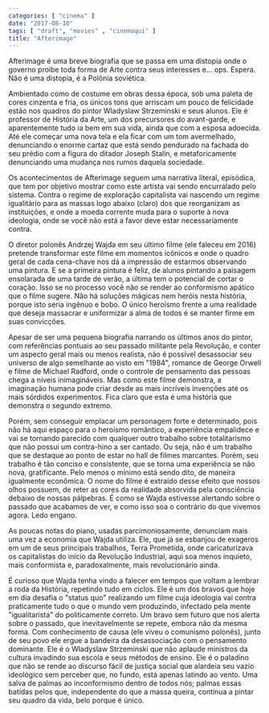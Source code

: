 ```yaml
---
categories: [ "cinema" ]
date: "2017-08-10"
tags: [ "draft", "movies" , "cinemaqui" ]
title: "Afterimage"
---
```

Afterimage é uma breve biografia que se passa em uma distopia
onde o governo proíbe toda forma de Arte contra seus interesses
e... ops. Espera. Não é uma distopia, é a Polônia soviética.

Ambientado como de costume em obras dessa época, sob uma paleta
de cores cinzenta e fria, os únicos tons que arriscam um pouco de
felicidade estão nos quadros do pintor Wladyslaw Strzeminski e seus
alunos. Ele é professor de História da Arte, um dos precursores do
avant-garde, e aparentemente tudo ia bem em sua vida, ainda que com
a esposa adoecida. Até ele começar uma nova tela e ela ficar com um
tom avermelhado, denunciando o enorme cartaz que está sendo pendurado
na fachada do seu prédio com a figura do ditador Joseph Stalin, e
metaforicamente denunciando uma mudança nos rumos daquela sociedade.

Os acontecimentos de Afterimage seguem uma narrativa literal, episódica,
que tem por objetivo mostrar como este artista vai sendo encurralado
pelo sistema. Contra o regime de exploração capitalista vai nascendo um
regime igualitário para as massas logo abaixo (claro) dos que reorganizam
as instituições, e onde a moeda corrente muda para o suporte à nova
ideologia, onde se você não está a favor deve estar necessariamente
contra.

O diretor polonês Andrzej Wajda em seu último filme (ele faleceu em
2016) pretende transformar este filme em momentos icônicos e onde
o quadro geral de cada cena-chave nos dá a impressão de estarmos
observando uma pintura. E se a primeira pintura é feliz, de alunos
pintando a paisagem ensolarada de uma tarde de verão, a última tem o
potencial de cortar o coração. Isso se no processo você não se render
ao conformismo apático que o filme sugere. Não há soluções mágicas
nem heróis nesta história, porque isto seria ingênuo e bobo. O único
heroísmo frente a uma realidade que deseja massacrar e uniformizar a
alma de todos é se manter firme em suas convicções.

Apesar de ser uma pequena biografia narrando os últimos anos do pintor,
com referências pontuais ao seu passado militante pela Revolução,
e conter um aspecto geral mais ou menos realista, não é possível
desassociar seu universo de algo semelhante ao visto em "1984", romance
de George Orwell e filme de Michael Radford, onde o controle de pensamento
das pessoas chega a níveis inimagináveis. Mas como este filme demonstra,
a imaginação humana pode criar desde as mais incríveis invenções
até os mais sórdidos experimentos. Fica claro que esta é uma história
que demonstra o segundo extremo.

Porém, sem conseguir emplacar um personagem forte e determinado,
pois não há aqui espaço para o heroísmo romântico, a experiência
empalidece e vai se tornando parecido com qualquer outro trabalho sobre
totalitarismo que não possui um contra-hino a ser cantado. Ou seja,
não é um trabalho que se destaque ao ponto de estar no hall de filmes
marcantes. Porém, seu trabalho é tão conciso e consistente, que se
torna uma experiência se não nova, gratificante. Pelo menos o mínimo
está sendo dito, de maneira igualmente econômica. O nome do filme é
extraído desse efeito que nossos olhos possuem, de reter as cores da
realidade absorvida pela consciência debaixo de nossas pálpebras. É
como se Wajda estivesse alertando sobre o passado que acabamos de ver,
e como isso soa o contrário do que vivemos agora. Ledo engano.

As poucas notas do piano, usadas parcimoniosamente, denunciam mais uma
vez a economia que Wajda utiliza. Ele, que já se esbanjou de exageros
em um de seus principais trabalhos, Terra Prometida, onde caricaturizava
os capitalistas do início da Revolução Industrial, aqui soa menos
inquieto, mais conformista e, paradoxalmente, mais revolucionário ainda.

É curioso que Wajda tenha vindo a falecer em tempos que voltam a lembrar
a roda da História, repetindo tudo em ciclos. Ele é um dos bravos que
hoje em dia desafia o "status quo" realizando um filme cuja ideologia
vai contra praticamente tudo o que o mundo vem produzindo, infectado
pela mente "igualitarista" do politicamente correto. Um bravo sem futuro
que nos alerta sobre o passado, que inevitavelmente se repete, embora
não da mesma forma. Com conhecimento de causa (ele viveu o comunismo
polonês), junto de seu povo ele ergue a bandeira da desassociação com
o pensamento dominante. Ele é o Wladyslaw Strzeminski que não aplaude
ministros da cultura invadindo sua escola e seus métodos de ensino. Ele
é o paladino que não se rende ao discurso fácil de justiça social que
alardeia seu vazio ideológico sem perceber que, no fundo, está apenas
latindo ao vento. Uma salva de palmas ao inconformismo dentro de todos
nós; palmas essas batidas pelos que, independente do que a massa queira,
continua a pintar seu quadro da vida, belo porque é único.
